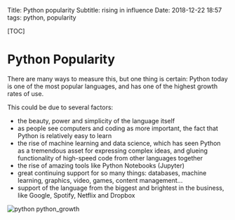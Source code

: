 Title: Python popularity
Subtitle: rising in influence
Date: 2018-12-22 18:57
tags: python, popularity

[TOC]

# Python Popularity #

There are many ways to measure this, but one thing is certain: Python today is one of the most popular languages, and has one of the highest growth rates of use.

This could be due to several factors:

- the beauty, power and simplicity of the language itself
- as people see computers and coding as more important, the fact that Python is relatively easy to learn
-  the rise of machine learning and data science, which has seen Python as a tremendous asset for expressing complex ideas, and glueing functionality of high-speed code from other languages together
-  the rise of amazing tools like Python Notebooks (Jupyter)
-  great continuing support for so many things: databases, machine learning, graphics, video, games, content management...
- support of the language from the biggest and brightest in the business, like Google, Spotify, Netflix and Dropbox

<img src="../images/python_growth.png" alt="python python_growth" />

